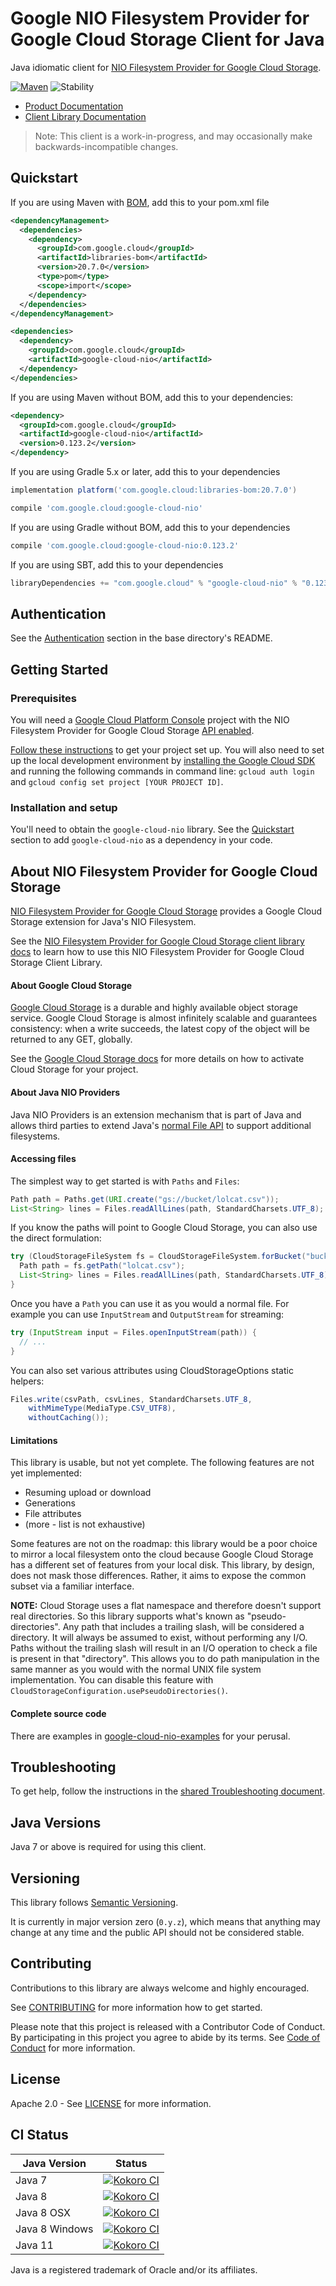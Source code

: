 # Google NIO Filesystem Provider for Google Cloud Storage Client for Java

Java idiomatic client for [NIO Filesystem Provider for Google Cloud Storage][product-docs].

[![Maven][maven-version-image]][maven-version-link]
![Stability][stability-image]

- [Product Documentation][product-docs]
- [Client Library Documentation][javadocs]

> Note: This client is a work-in-progress, and may occasionally
> make backwards-incompatible changes.

## Quickstart

If you are using Maven with [BOM][libraries-bom], add this to your pom.xml file
```xml
<dependencyManagement>
  <dependencies>
    <dependency>
      <groupId>com.google.cloud</groupId>
      <artifactId>libraries-bom</artifactId>
      <version>20.7.0</version>
      <type>pom</type>
      <scope>import</scope>
    </dependency>
  </dependencies>
</dependencyManagement>

<dependencies>
  <dependency>
    <groupId>com.google.cloud</groupId>
    <artifactId>google-cloud-nio</artifactId>
  </dependency>
</dependencies>

```

If you are using Maven without BOM, add this to your dependencies:

```xml
<dependency>
  <groupId>com.google.cloud</groupId>
  <artifactId>google-cloud-nio</artifactId>
  <version>0.123.2</version>
</dependency>

```

If you are using Gradle 5.x or later, add this to your dependencies
```Groovy
implementation platform('com.google.cloud:libraries-bom:20.7.0')

compile 'com.google.cloud:google-cloud-nio'
```
If you are using Gradle without BOM, add this to your dependencies
```Groovy
compile 'com.google.cloud:google-cloud-nio:0.123.2'
```

If you are using SBT, add this to your dependencies
```Scala
libraryDependencies += "com.google.cloud" % "google-cloud-nio" % "0.123.2"
```

## Authentication

See the [Authentication][authentication] section in the base directory's README.

## Getting Started

### Prerequisites

You will need a [Google Cloud Platform Console][developer-console] project with the NIO Filesystem Provider for Google Cloud Storage [API enabled][enable-api].

[Follow these instructions][create-project] to get your project set up. You will also need to set up the local development environment by
[installing the Google Cloud SDK][cloud-sdk] and running the following commands in command line:
`gcloud auth login` and `gcloud config set project [YOUR PROJECT ID]`.

### Installation and setup

You'll need to obtain the `google-cloud-nio` library.  See the [Quickstart](#quickstart) section
to add `google-cloud-nio` as a dependency in your code.

## About NIO Filesystem Provider for Google Cloud Storage


[NIO Filesystem Provider for Google Cloud Storage][product-docs] provides a Google Cloud Storage extension for Java's NIO Filesystem.

See the [NIO Filesystem Provider for Google Cloud Storage client library docs][javadocs] to learn how to
use this NIO Filesystem Provider for Google Cloud Storage Client Library.


#### About Google Cloud Storage

[Google Cloud Storage](https://cloud.google.com/storage/) is a durable and highly available
object storage service. Google Cloud Storage is almost infinitely scalable
and guarantees consistency: when a write succeeds, the latest copy of the
object will be returned to any GET, globally.

See the [Google Cloud Storage docs](https://cloud.google.com/storage/docs/signup?hl=en) for more details
on how to activate Cloud Storage for your project.

#### About Java NIO Providers

Java NIO Providers is an extension mechanism that is part of Java and allows
third parties to extend Java's [normal File API](https://docs.oracle.com/javase/7/docs/api/java/nio/file/Files.html) to support
additional filesystems.

#### Accessing files

The simplest way to get started is with `Paths` and `Files`:

```java
Path path = Paths.get(URI.create("gs://bucket/lolcat.csv"));
List<String> lines = Files.readAllLines(path, StandardCharsets.UTF_8);
```

If you know the paths will point to Google Cloud Storage, you can also use the
direct formulation:

```java
try (CloudStorageFileSystem fs = CloudStorageFileSystem.forBucket("bucket")) {
  Path path = fs.getPath("lolcat.csv");
  List<String> lines = Files.readAllLines(path, StandardCharsets.UTF_8);
}
```

Once you have a `Path` you can use it as you would a normal file. For example
you can use `InputStream` and `OutputStream` for streaming:

```java
try (InputStream input = Files.openInputStream(path)) {
  // ...
}
```

You can also set various attributes using CloudStorageOptions static helpers:

```java
Files.write(csvPath, csvLines, StandardCharsets.UTF_8,
    withMimeType(MediaType.CSV_UTF8),
    withoutCaching());
```

#### Limitations

This library is usable, but not yet complete. The following features are not
yet implemented:
 * Resuming upload or download
 * Generations
 * File attributes
 * (more - list is not exhaustive)

Some features are not on the roadmap: this library would be a poor choice to
mirror a local filesystem onto the cloud because Google Cloud Storage has a
different set of features from your local disk. This library, by design,
does not mask those differences. Rather, it aims to expose the common
subset via a familiar interface.

**NOTE:** Cloud Storage uses a flat namespace and therefore doesn't support real
directories. So this library supports what's known as "pseudo-directories". Any
path that includes a trailing slash, will be considered a directory. It will
always be assumed to exist, without performing any I/O. Paths without the trailing
slash will result in an I/O operation to check a file is present in that "directory".
This allows you to do path manipulation in the same manner as you would with the normal UNIX file
system implementation. You can disable this feature with
`CloudStorageConfiguration.usePseudoDirectories()`.

#### Complete source code

There are examples in [google-cloud-nio-examples](google-cloud-nio-examples/src/main/java/com/google/cloud/examples/nio/)
for your perusal.





## Troubleshooting

To get help, follow the instructions in the [shared Troubleshooting document][troubleshooting].

## Java Versions

Java 7 or above is required for using this client.

## Versioning


This library follows [Semantic Versioning](http://semver.org/).


It is currently in major version zero (``0.y.z``), which means that anything may change at any time
and the public API should not be considered stable.

## Contributing


Contributions to this library are always welcome and highly encouraged.

See [CONTRIBUTING][contributing] for more information how to get started.

Please note that this project is released with a Contributor Code of Conduct. By participating in
this project you agree to abide by its terms. See [Code of Conduct][code-of-conduct] for more
information.

## License

Apache 2.0 - See [LICENSE][license] for more information.

## CI Status

Java Version | Status
------------ | ------
Java 7 | [![Kokoro CI][kokoro-badge-image-1]][kokoro-badge-link-1]
Java 8 | [![Kokoro CI][kokoro-badge-image-2]][kokoro-badge-link-2]
Java 8 OSX | [![Kokoro CI][kokoro-badge-image-3]][kokoro-badge-link-3]
Java 8 Windows | [![Kokoro CI][kokoro-badge-image-4]][kokoro-badge-link-4]
Java 11 | [![Kokoro CI][kokoro-badge-image-5]][kokoro-badge-link-5]

Java is a registered trademark of Oracle and/or its affiliates.

[product-docs]: https://cloud.google.com/storage/docs
[javadocs]: https://googleapis.dev/java/google-cloud-nio/latest
[kokoro-badge-image-1]: http://storage.googleapis.com/cloud-devrel-public/java/badges/java-storage-nio/java7.svg
[kokoro-badge-link-1]: http://storage.googleapis.com/cloud-devrel-public/java/badges/java-storage-nio/java7.html
[kokoro-badge-image-2]: http://storage.googleapis.com/cloud-devrel-public/java/badges/java-storage-nio/java8.svg
[kokoro-badge-link-2]: http://storage.googleapis.com/cloud-devrel-public/java/badges/java-storage-nio/java8.html
[kokoro-badge-image-3]: http://storage.googleapis.com/cloud-devrel-public/java/badges/java-storage-nio/java8-osx.svg
[kokoro-badge-link-3]: http://storage.googleapis.com/cloud-devrel-public/java/badges/java-storage-nio/java8-osx.html
[kokoro-badge-image-4]: http://storage.googleapis.com/cloud-devrel-public/java/badges/java-storage-nio/java8-win.svg
[kokoro-badge-link-4]: http://storage.googleapis.com/cloud-devrel-public/java/badges/java-storage-nio/java8-win.html
[kokoro-badge-image-5]: http://storage.googleapis.com/cloud-devrel-public/java/badges/java-storage-nio/java11.svg
[kokoro-badge-link-5]: http://storage.googleapis.com/cloud-devrel-public/java/badges/java-storage-nio/java11.html
[stability-image]: https://img.shields.io/badge/stability-beta-yellow
[maven-version-image]: https://img.shields.io/maven-central/v/com.google.cloud/google-cloud-nio.svg
[maven-version-link]: https://search.maven.org/search?q=g:com.google.cloud%20AND%20a:google-cloud-nio&core=gav
[authentication]: https://github.com/googleapis/google-cloud-java#authentication
[developer-console]: https://console.developers.google.com/
[create-project]: https://cloud.google.com/resource-manager/docs/creating-managing-projects
[cloud-sdk]: https://cloud.google.com/sdk/
[troubleshooting]: https://github.com/googleapis/google-cloud-common/blob/master/troubleshooting/readme.md#troubleshooting
[contributing]: https://github.com/googleapis/java-storage-nio/blob/master/CONTRIBUTING.md
[code-of-conduct]: https://github.com/googleapis/java-storage-nio/blob/master/CODE_OF_CONDUCT.md#contributor-code-of-conduct
[license]: https://github.com/googleapis/java-storage-nio/blob/master/LICENSE

[enable-api]: https://console.cloud.google.com/flows/enableapi?apiid=storage.googleapis.com
[libraries-bom]: https://github.com/GoogleCloudPlatform/cloud-opensource-java/wiki/The-Google-Cloud-Platform-Libraries-BOM
[shell_img]: https://gstatic.com/cloudssh/images/open-btn.png
